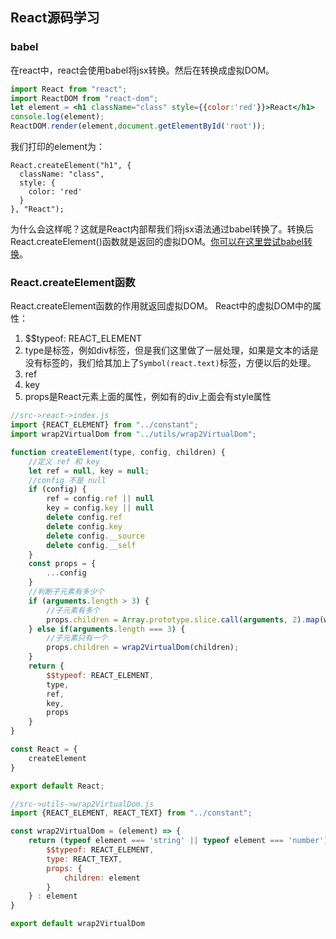 ## React源码学习

### babel

在react中，react会使用babel将jsx转换。然后在转换成虚拟DOM。

```jsx
import React from "react";
import ReactDOM from "react-dom";
let element = <h1 className="class" style={{color:'red'}}>React</h1>
console.log(element);
ReactDOM.render(element,document.getElementById('root'));
```

我们打印的element为：

```
React.createElement("h1", {
  className: "class",
  style: {
    color: 'red'
  }
}, "React");
```

为什么会这样呢？这就是React内部帮我们将jsx语法通过babel转换了。转换后React.createElement()函数就是返回的虚拟DOM。[你可以在这里尝试babel转换](https://www.babeljs.cn/repl#?browsers=defaults%2C%20not%20ie%2011%2C%20not%20ie_mob%2011&build=&builtIns=false&corejs=3.21&spec=false&loose=false&code_lz=Q&debug=false&forceAllTransforms=false&shippedProposals=false&circleciRepo=&evaluate=false&fileSize=false&timeTravel=false&sourceType=module&lineWrap=true&presets=env%2Creact%2Cstage-2&prettier=false&targets=&version=7.19.2&externalPlugins=&assumptions=%7B%7D)。

### React.createElement函数
React.createElement函数的作用就返回虚拟DOM。
React中的虚拟DOM中的属性：

1. $$typeof: REACT_ELEMENT
2. type是标签，例如div标签，但是我们这里做了一层处理，如果是文本的话是没有标签的，我们给其加上了`Symbol(react.text)`标签，方便以后的处理。
3. ref
4. key
5. props是React元素上面的属性，例如有的div上面会有style属性

```js
//src->react->index.js
import {REACT_ELEMENT} from "../constant";
import wrap2VirtualDom from "../utils/wrap2VirtualDom";

function createElement(type, config, children) {
    //定义 ref 和 key
    let ref = null, key = null;
    //config 不是 null
    if (config) {
        ref = config.ref || null
        key = config.key || null
        delete config.ref
        delete config.key
        delete config.__source
        delete config.__self
    }
    const props = {
        ...config
    }
    //判断子元素有多少个
    if (arguments.length > 3) {
        //子元素有多个
        props.children = Array.prototype.slice.call(arguments, 2).map(wrap2VirtualDom);
    } else if(arguments.length === 3) {
        //子元素只有一个
        props.children = wrap2VirtualDom(children);
    }
    return {
        $$typeof: REACT_ELEMENT,
        type,
        ref,
        key,
        props
    }
}

const React = {
    createElement
}

export default React;
```

```js
//src->utils->wrap2VirtualDom.js
import {REACT_ELEMENT, REACT_TEXT} from "../constant";

const wrap2VirtualDom = (element) => {
    return (typeof element === 'string' || typeof element === 'number') ? {
        $$typeof: REACT_ELEMENT,
        type: REACT_TEXT,
        props: {
            children: element
        }
    } : element
}

export default wrap2VirtualDom
```
